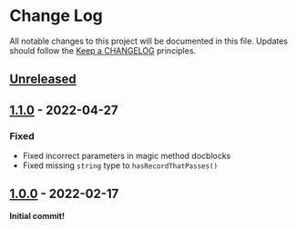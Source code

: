 # Change Log
All notable changes to this project will be documented in this file.
Updates should follow the [Keep a CHANGELOG](https://keepachangelog.com/) principles.

## [Unreleased][unreleased]

## [1.1.0] - 2022-04-27

### Fixed

 - Fixed incorrect parameters in magic method docblocks
 - Fixed missing `string` type to `hasRecordThatPasses()`

## [1.0.0] - 2022-02-17

**Initial commit!**

[Unreleased]: https://github.com/colinodell/psr-testlogger/compare/v1.1.0...main
[1.1.0]: https://github.com/colinodell/psr-testlogger/compare/v1.0.0...main
[1.0.0]: https://github.com/colinodell/psr-testlogger/releases/tag/v1.0.0
